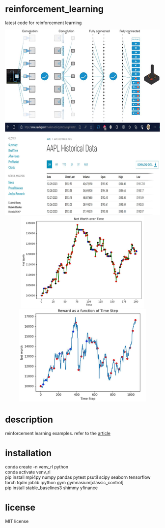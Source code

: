 # reinforcement_learning
latest code for reinforcement learning 
<p align="center">
<img height="300" src="https://github.com/mac999/reinforcement_learning/blob/main/fig1.JPG"/></br>
<img height="300" src="https://github.com/mac999/reinforcement_learning/blob/main/stock_data.JPG"/>
<img height="300" src="https://github.com/mac999/reinforcement_learning/blob/main/stock_ppo.JPG"/>
<img height="300" src="https://github.com/mac999/reinforcement_learning/blob/main/stock_ppo2.JPG"/>
</p>

# description
reinforcement learning examples. refer to the [article](https://daddynkidsmakers.blogspot.com/2023/12/blog-post_25.html)
# installation
conda create -n venv_rl python</br>
conda activate venv_rl</br>
pip install mpi4py numpy pandas pytest psutil scipy seaborn tensorflow torch tqdm joblib ipython gym gymnasium[classic_control]</br>
pip install stable_baselines3 shimmy yfinance</br>

# license
MIT license
